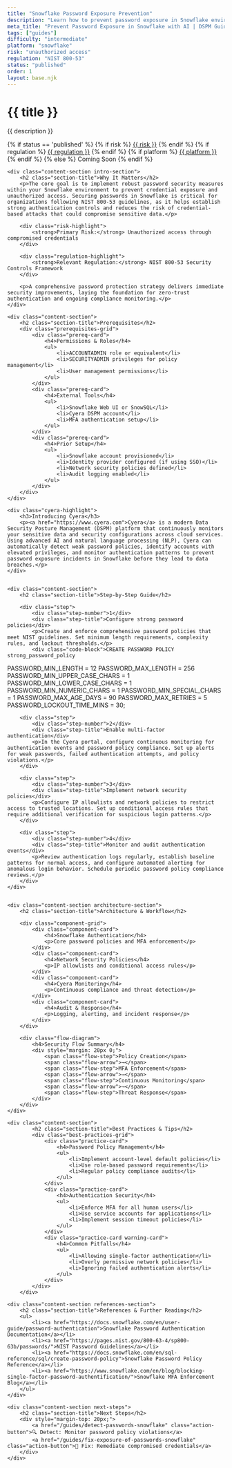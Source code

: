```yaml
---
title: "Snowflake Password Exposure Prevention"
description: "Learn how to prevent password exposure in Snowflake environments. Follow step-by-step guidance for NIST 800-53 compliance and secure authentication."
meta_title: "Prevent Password Exposure in Snowflake with AI | DSPM Guide"
tags: ["guides"]
difficulty: "intermediate"
platform: "snowflake"
risk: "unauthorized access"
regulation: "NIST 800-53"
status: "published"
order: 1
layout: base.njk
---
```


<div class="container">
    <div class="header">
        <h1>{{ title }}</h1>
        <p>{{ description }}</p>
        <div class="guide-tags-container">
			<div class="guide-tags-wrapper">
		    {% if status == 'published' %}
		        {% if risk %}
		        <a href="/risk/{{ risk | downcase | replace: ' ', '-' }}/" class="guide-tag risk">{{ risk }}</a>
		        {% endif %}
		        {% if regulation %}
		        <a href="/regulation/{{ regulation | downcase | replace: ' ', '-' }}/" class="guide-tag regulation">{{ regulation }}</a>
		        {% endif %}
		        {% if platform %}
		        <a href="/platforms/{{ platform | downcase | replace: ' ', '-' }}/" class="guide-tag platform">{{ platform }}</a>
		        {% endif %}
		    {% else %}
		        <span class="guide-tag coming-soon">Coming Soon</span>
		    {% endif %}
		</div>
		</div>
    </div>

    <div class="content-section intro-section">
        <h2 class="section-title">Why It Matters</h2>
        <p>The core goal is to implement robust password security measures within your Snowflake environment to prevent credential exposure and unauthorized access. Securing passwords in Snowflake is critical for organizations following NIST 800-53 guidelines, as it helps establish strong authentication controls and reduces the risk of credential-based attacks that could compromise sensitive data.</p>
        
        <div class="risk-highlight">
            <strong>Primary Risk:</strong> Unauthorized access through compromised credentials
        </div>
        
        <div class="regulation-highlight">
            <strong>Relevant Regulation:</strong> NIST 800-53 Security Controls Framework
        </div>
        
        <p>A comprehensive password protection strategy delivers immediate security improvements, laying the foundation for zero-trust authentication and ongoing compliance monitoring.</p>
    </div>

    <div class="content-section">
        <h2 class="section-title">Prerequisites</h2>
        <div class="prerequisites-grid">
            <div class="prereq-card">
                <h4>Permissions & Roles</h4>
                <ul>
                    <li>ACCOUNTADMIN role or equivalent</li>
                    <li>SECURITYADMIN privileges for policy management</li>
                    <li>User management permissions</li>
                </ul>
            </div>
            <div class="prereq-card">
                <h4>External Tools</h4>
                <ul>
                    <li>Snowflake Web UI or SnowSQL</li>
                    <li>Cyera DSPM account</li>
                    <li>MFA authentication setup</li>
                </ul>
            </div>
            <div class="prereq-card">
                <h4>Prior Setup</h4>
                <ul>
                    <li>Snowflake account provisioned</li>
                    <li>Identity provider configured (if using SSO)</li>
                    <li>Network security policies defined</li>
                    <li>Audit logging enabled</li>
                </ul>
            </div>
        </div>
    </div>
	
    <div class="cyera-highlight">
        <h3>Introducing Cyera</h3>
        <p><a href="https://www.cyera.com">Cyera</a> is a modern Data Security Posture Management (DSPM) platform that continuously monitors your sensitive data and security configurations across cloud services. Using advanced AI and natural language processing (NLP), Cyera can automatically detect weak password policies, identify accounts with elevated privileges, and monitor authentication patterns to prevent password exposure incidents in Snowflake before they lead to data breaches.</p>
    </div>
	

    <div class="content-section">
        <h2 class="section-title">Step-by-Step Guide</h2>
        
        <div class="step">
            <div class="step-number">1</div>
            <div class="step-title">Configure strong password policies</div>
            <p>Create and enforce comprehensive password policies that meet NIST guidelines. Set minimum length requirements, complexity rules, and lockout thresholds.</p>
            <div class="code-block">CREATE PASSWORD POLICY strong_password_policy
  PASSWORD_MIN_LENGTH = 12
  PASSWORD_MAX_LENGTH = 256
  PASSWORD_MIN_UPPER_CASE_CHARS = 1
  PASSWORD_MIN_LOWER_CASE_CHARS = 1
  PASSWORD_MIN_NUMERIC_CHARS = 1
  PASSWORD_MIN_SPECIAL_CHARS = 1
  PASSWORD_MAX_AGE_DAYS = 90
  PASSWORD_MAX_RETRIES = 5
  PASSWORD_LOCKOUT_TIME_MINS = 30;</div>
        </div>

        <div class="step">
            <div class="step-number">2</div>
            <div class="step-title">Enable multi-factor authentication</div>
            <p>In the Cyera portal, configure continuous monitoring for authentication events and password policy compliance. Set up alerts for weak passwords, failed authentication attempts, and policy violations.</p>
        </div>

        <div class="step">
            <div class="step-number">3</div>
            <div class="step-title">Implement network security policies</div>
            <p>Configure IP allowlists and network policies to restrict access to trusted locations. Set up conditional access rules that require additional verification for suspicious login patterns.</p>
        </div>

        <div class="step">
            <div class="step-number">4</div>
            <div class="step-title">Monitor and audit authentication events</div>
            <p>Review authentication logs regularly, establish baseline patterns for normal access, and configure automated alerting for anomalous login behavior. Schedule periodic password policy compliance reviews.</p>
        </div>
    </div>


    <div class="content-section architecture-section">
        <h2 class="section-title">Architecture & Workflow</h2>
        
        <div class="component-grid">
            <div class="component-card">
                <h4>Snowflake Authentication</h4>
                <p>Core password policies and MFA enforcement</p>
            </div>
            <div class="component-card">
                <h4>Network Security Policies</h4>
                <p>IP allowlists and conditional access rules</p>
            </div>
            <div class="component-card">
                <h4>Cyera Monitoring</h4>
                <p>Continuous compliance and threat detection</p>
            </div>
            <div class="component-card">
                <h4>Audit & Response</h4>
                <p>Logging, alerting, and incident response</p>
            </div>
        </div>

        <div class="flow-diagram">
            <h4>Security Flow Summary</h4>
            <div style="margin: 20px 0;">
                <span class="flow-step">Policy Creation</span>
                <span class="flow-arrow">→</span>
                <span class="flow-step">MFA Enforcement</span>
                <span class="flow-arrow">→</span>
                <span class="flow-step">Continuous Monitoring</span>
                <span class="flow-arrow">→</span>
                <span class="flow-step">Threat Response</span>
            </div>
        </div>
    </div>

	<div class="content-section">
	        <h2 class="section-title">Best Practices & Tips</h2>
	        <div class="best-practices-grid">
	            <div class="practice-card">
	                <h4>Password Policy Management</h4>
	                <ul>
	                    <li>Implement account-level default policies</li>
	                    <li>Use role-based password requirements</li>
	                    <li>Regular policy compliance audits</li>
	                </ul>
	            </div>
	            <div class="practice-card">
	                <h4>Authentication Security</h4>
	                <ul>
	                    <li>Enforce MFA for all human users</li>
	                    <li>Use service accounts for applications</li>
	                    <li>Implement session timeout policies</li>
	                </ul>
	            </div>
	            <div class="practice-card warning-card">
	                <h4>Common Pitfalls</h4>
	                <ul>
	                    <li>Allowing single-factor authentication</li>
	                    <li>Overly permissive network policies</li>
	                    <li>Ignoring failed authentication alerts</li>
	                </ul>
	            </div>
	        </div>
	    </div>

    <div class="content-section references-section">
        <h2 class="section-title">References & Further Reading</h2>
        <ul>
            <li><a href="https://docs.snowflake.com/en/user-guide/password-authentication">Snowflake Password Authentication Documentation</a></li>
            <li><a href="https://pages.nist.gov/800-63-4/sp800-63b/passwords/">NIST Password Guidelines</a></li>
            <li><a href="https://docs.snowflake.com/en/sql-reference/sql/create-password-policy">Snowflake Password Policy Reference</a></li>
            <li><a href="https://www.snowflake.com/en/blog/blocking-single-factor-password-authentification/">Snowflake MFA Enforcement Blog</a></li>
        </ul>
    </div>

    <div class="content-section next-steps">
        <h2 class="section-title">Next Steps</h2>
        <div style="margin-top: 20px;">
            <a href="/guides/detect-passwords-snowflake" class="action-button">🔍 Detect: Monitor password policy violations</a>
            <a href="/guides/fix-exposure-of-passwords-snowflake" class="action-button">🔧 Fix: Remediate compromised credentials</a>
        </div>
    </div>
</div>